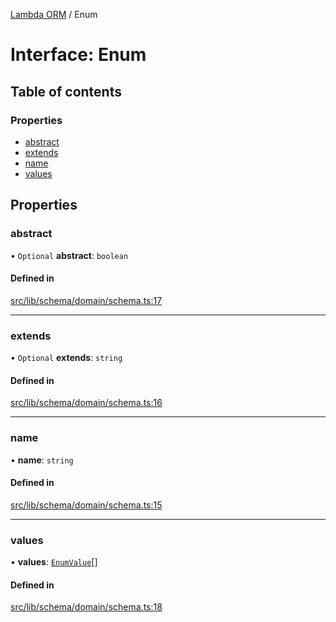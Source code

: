[Lambda ORM](../README.md) / Enum

# Interface: Enum

## Table of contents

### Properties

- [abstract](Enum.md#abstract)
- [extends](Enum.md#extends)
- [name](Enum.md#name)
- [values](Enum.md#values)

## Properties

### abstract

• `Optional` **abstract**: `boolean`

#### Defined in

[src/lib/schema/domain/schema.ts:17](https://github.com/lambda-orm/lambdaorm-base/blob/6bb5e166bd0babb11ca6f556f074a60047514bac/src/lib/schema/domain/schema.ts#L17)

___

### extends

• `Optional` **extends**: `string`

#### Defined in

[src/lib/schema/domain/schema.ts:16](https://github.com/lambda-orm/lambdaorm-base/blob/6bb5e166bd0babb11ca6f556f074a60047514bac/src/lib/schema/domain/schema.ts#L16)

___

### name

• **name**: `string`

#### Defined in

[src/lib/schema/domain/schema.ts:15](https://github.com/lambda-orm/lambdaorm-base/blob/6bb5e166bd0babb11ca6f556f074a60047514bac/src/lib/schema/domain/schema.ts#L15)

___

### values

• **values**: [`EnumValue`](EnumValue.md)[]

#### Defined in

[src/lib/schema/domain/schema.ts:18](https://github.com/lambda-orm/lambdaorm-base/blob/6bb5e166bd0babb11ca6f556f074a60047514bac/src/lib/schema/domain/schema.ts#L18)
